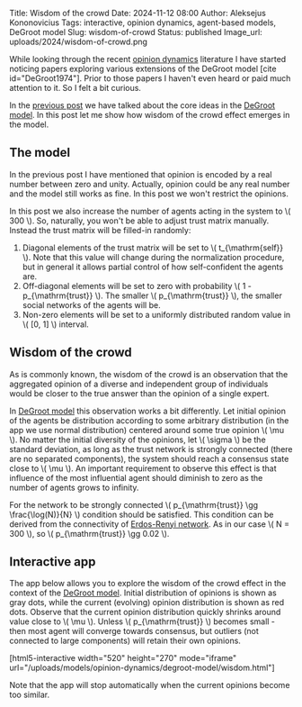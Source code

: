 Title: Wisdom of the crowd
Date: 2024-11-12 08:00
Author: Aleksejus Kononovicius
Tags: interactive, opinion dynamics, agent-based models, DeGroot model
Slug: wisdom-of-crowd
Status: published
Image_url: uploads/2024/wisdom-of-crowd.png

While looking through the recent [opinion dynamics](/tag/opinion-dynamics/)
literature I have started noticing papers exploring various extensions of
the DeGroot model [cite id="DeGroot1974"]. Prior to those papers I haven't
even heard or paid much attention to it. So I felt a bit curious.

In the [previous post]({filename}/articles/2024/degroot-model.md) we have
talked about the core ideas in the [DeGroot model](/tag/degroot-model/). In
this post let me show how wisdom of the crowd effect emerges in the model.
<!--more-->

## The model

In the previous post I have mentioned that opinion is encoded by a real
number between zero and unity. Actually, opinion could be any real number
and the model still works as fine. In this post we won't restrict the
opinions.

In this post we also increase the number of agents acting in the system to 
\\\( 300 \\\). So, naturally, you won't be able to adjust trust matrix
manually. Instead the trust matrix will be filled-in randomly:

1. Diagonal elements of the trust matrix will be set to \\\(
   t\_{\mathrm{self}} \\\). Note that this value will change during the
   normalization procedure, but in general it allows partial control of how
   self-confident the agents are.
2. Off-diagonal elements will be set to zero with probability \\\( 1 -
   p\_{\mathrm{trust}} \\\). The smaller \\\( p\_{\mathrm{trust}} \\\), the
   smaller social networks of the agents will be.
3. Non-zero elements will be set to a uniformly distributed random value in
   \\\( [0, 1] \\\) interval.

## Wisdom of the crowd

As is commonly known, the wisdom of the crowd is an observation that the
aggregated opinion of a diverse and independent group of individuals would
be closer to the true answer than the opinion of a single expert.

In [DeGroot model](/tag/degroot-model/) this observation works a bit
differently. Let initial opinion of the agents be distribution according to
some arbitrary distribution (in the app we use normal distribution) centered
around some true opinion \\\( \mu \\\). No matter the initial diversity of the
opinions, let \\\( \sigma \\\) be the standard deviation, as long as the
trust network is strongly connected (there are no separated components), the
system should reach a consensus state close to \\\( \mu \\\). An important
requirement to observe this effect is that influence of the most influential
agent should diminish to zero as the number of agents grows to infinity.

For the network to be strongly connected \\\( p\_{\mathrm{trust}} \gg
\frac{\log(N)}{N} \\\) condition should be satisfied. This condition can be
derived from the connectivity of [Erdos-Renyi
network]({filename}/articles/2013/erdos-renyi-model.md). As in our case \\\(
N = 300 \\\), so \\\( p\_{\mathrm{trust}} \gg 0.02 \\\).

## Interactive app

The app below allows you to explore the wisdom of the crowd effect in the
context of the [DeGroot model](/tag/degroot-model/). Initial distribution of
opinions is shown as gray dots, while the current (evolving) opinion
distribution is shown as red dots. Observe that the current opinion
distribution quickly shrinks around value close to \\\( \mu \\\). Unless
\\\( p\_{\mathrm{trust}} \\\) becomes small - then most agent will converge
towards consensus, but outliers (not connected to large components) will
retain their own opinions.

[html5-interactive width="520" height="270" mode="iframe"
url="/uploads/models/opinion-dynamics/degroot-model/wisdom.html"]

Note that the app will stop automatically when the current opinions become
too similar.
